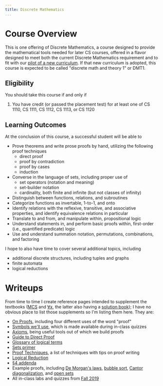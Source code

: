 ```yaml
---
title: Discrete Mathematics
...
```


# Course Overview 

This is one offering of Discrete Mathematics,
a course designed to provide the mathematical tools needed for later CS courses,
offered in a flavor designed to meet both the current Discrete Mathematics requirement and to fit with our [pilot of a new curriculum](http://pilot.cs.virginia.edu/).
If that new curriculum is adopted, this course is expected to be called "discrete math and theory 1" or DMT1.

## Eligibility

You should take this course if and only if

1. You have credit (or passed the placement test) for at least one of CS 1110, CS 1111, CS 1112, CS 1113, or CS 1120

## Learning Outcomes

At the conclusion of this course, a successful student will be able to

- Prove theorems and write prose proofs by hand, utilizing the following proof techniques
    - direct proof
    - proof by contradiction
    - proof by cases
    - induction
- Converse in the language of sets, including proper use of
    - set operators (notation and meaning)
    - set-builder notation
    - cardinality, both finite and infinite (but not classes of infinity)
- Distinguish between functions, relations, and subroutines
- Categorize functions as invertable, 1-to-1, and onto
- Identify relations with the reflexive, transitive, and associative properties, and identify equivalence relations in particular
- Translate to and from, and manipulate within, propositional logic
- Understand statements in, and perform basic proofs within, first-order (i.e., quantified predicate) logic
- Use and understand summation notation, permutations, combinations, and factoring

I hope to also have time to cover several additional topics, including

- additional discrete structures, including tuples and graphs
- finite automata
- logical reductions

# Writeups

From time to time I create reference pages intended to supplement the textbooks ([MCS](files/mcs.pdf) and [∀x](files/forallx.pdf), the latter also having a [solution book](http://forallx.openlogicproject.org/solutions/forallxsol.pdf));
I have no obvious place to list those supplements so I'm listing them here. They are:

- [On Proofs](proofs.html), including four different uses of the word "proof"
- [Symbols we'll use](symbols.html), which is made available during in-class quizzes
- [Axioms](axioms.html), being useful tools out of which we build proofs
- [Guide to Direct Proof](direct.html)
- [Glossary of logical terms](glossary.html)
- [Sets primer](sets.html)
- [Proof Techniques](techniques-q8.html), a list of techniques with tips on proof writing
- [Logical Reduction](reducibility.html)
- [§4 addenda](chap4.html)
- Example proofs, including [De Morgan's laws](demorgan.html), [bubble sort](bubble.html), [Cantor diagonalization](cantor.html), and [open sets](openset.html)
- All in-class labs and quizzes from [Fall 2019](files/f2019)

